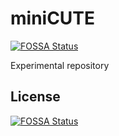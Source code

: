 # miniCUTE
[![FOSSA Status](https://app.fossa.io/api/projects/git%2Bgithub.com%2FCUTE-Lang%2Fminicute.svg?type=shield)](https://app.fossa.io/projects/git%2Bgithub.com%2FCUTE-Lang%2Fminicute?ref=badge_shield)


Experimental repository


## License
[![FOSSA Status](https://app.fossa.io/api/projects/git%2Bgithub.com%2FCUTE-Lang%2Fminicute.svg?type=large)](https://app.fossa.io/projects/git%2Bgithub.com%2FCUTE-Lang%2Fminicute?ref=badge_large)